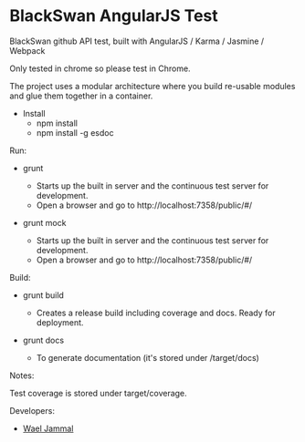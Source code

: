 # BlackSwan AngularJS Test

BlackSwan github API test, built with AngularJS / Karma / Jasmine / Webpack

Only tested in chrome so please test in Chrome.

The project uses a modular architecture where you build re-usable modules and glue them together in a container.

- Install
    - npm install
    - npm install -g esdoc

Run:

- grunt
    - Starts up the built in server and the continuous test server for development.
    - Open a browser and go to http://localhost:7358/public/#/

- grunt mock
    - Starts up the built in server and the continuous test server for development.
    - Open a browser and go to http://localhost:7358/public/#/
    
Build:

- grunt build
    - Creates a release build including coverage and docs. Ready for deployment.

- grunt docs 
    - To generate documentation (it's stored under /target/docs)

Notes:

Test coverage is stored under target/coverage.

Developers:

- [Wael Jammal](https://github.com/waeljammal)
